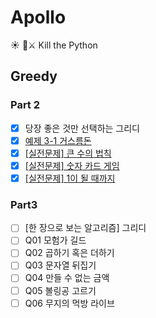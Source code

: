 # Apollo
☀ 🐍⚔ Kill the Python
## Greedy
### Part 2
- [x] 당장 좋은 것만 선택하는 그리디
- [x] [예제 3-1 거스름돈](https://github.com/Greek-and-Roman-God/Apollo/blob/main/part2_greedy/change.py)
- [x] [[실전문제] 큰 수의 법칙](https://github.com/Greek-and-Roman-God/Apollo/blob/main/part2_greedy/large_num.py)
- [x] [[실전문제] 숫자 카드 게임](https://github.com/Greek-and-Roman-God/Apollo/blob/main/part2_greedy/num_card_game.py)
- [x] [[실전문제] 1이 될 때까지](https://github.com/Greek-and-Roman-God/Apollo/blob/main/part2_greedy/until_1.py)
### Part3
- [ ] [한 장으로 보는 알고리즘] 그리디
- [ ] Q01 모험가 길드
- [ ] Q02 곱하기 혹은 더하기
- [ ] Q03 문자열 뒤집기
- [ ] Q04 만들 수 없는 금액
- [ ] Q05 볼링공 고르기
- [ ] Q06 무지의 먹방 라이브
